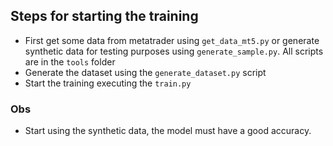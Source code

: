 ## Steps for starting the training

* First get some data from metatrader using `get_data_mt5.py` or generate synthetic data for testing purposes
  using `generate_sample.py`. All scripts are in the `tools` folder 
* Generate the dataset using the `generate_dataset.py` script
* Start the training executing the `train.py`

### Obs
* Start using the synthetic data, the model must have a good accuracy.